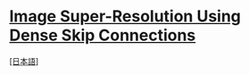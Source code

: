 # [Image Super-Resolution Using Dense Skip Connections](https://ieeexplore.ieee.org/document/8237776)

[[日本語]](./README_ja.md)
